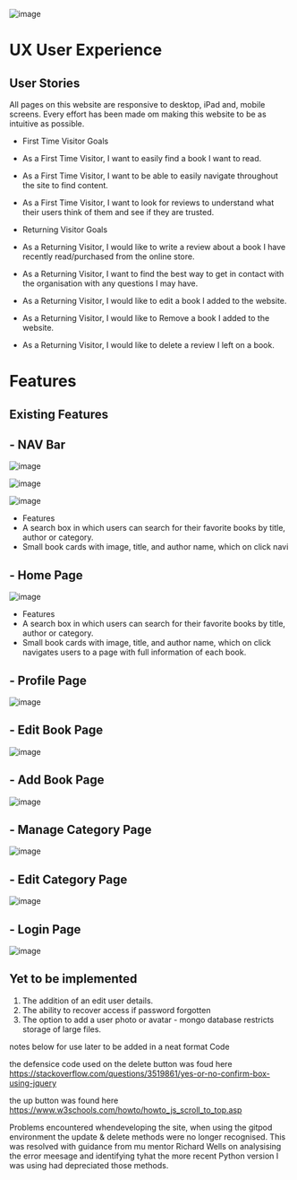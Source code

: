 ![image](https://user-images.githubusercontent.com/85559896/148698131-abc16d2a-50d2-46d1-8342-779c84b94399.png)


# **UX User Experience**

## **User Stories**

All pages on this website are responsive to desktop, iPad and, mobile screens. Every effort has been made om making this website to be as intuitive as possible.

- First Time Visitor Goals
- As a First Time Visitor, I want to easily find a book I want to read.
- As a First Time Visitor, I want to be able to easily navigate throughout the site to find content.
- As a First Time Visitor, I want to look for reviews to understand what their users think of them and see if they are trusted.

- Returning Visitor Goals
- As a Returning Visitor, I would like to write a review about a book I have recently read/purchased from the online store.
- As a Returning Visitor, I want to find the best way to get in contact with the organisation with any questions I may have.
- As a Returning Visitor, I would like to edit a book I added to the website.
- As a Returning Visitor, I would like to Remove a book I added to the website.
- As a Returning Visitor, I would like to delete a review I left on a book.


# **Features**

## **Existing Features**

## - NAV Bar
![image](https://user-images.githubusercontent.com/85559896/148970586-7ac7e92b-0a29-4b0b-8b14-578906ab9faf.png)

![image](https://user-images.githubusercontent.com/85559896/148969815-88f50e85-1dbd-42f5-9492-84f229f046f8.png)

![image](https://user-images.githubusercontent.com/85559896/148970767-6bde8491-c9b2-41cd-bb9e-dd8ed387b34f.png)


- Features
- A search box in which users can search for their favorite books by title, author or category.
- Small book cards with image, title, and author name, which on click navi

## - Home Page
![image](https://user-images.githubusercontent.com/85559896/148966051-24dd836a-8d18-495d-8ad4-d89a7bfbb7ad.png)

- Features
- A search box in which users can search for their favorite books by title, author or category.
- Small book cards with image, title, and author name, which on click navigates users to a page with full information of each book.





## - Profile Page
![image](https://user-images.githubusercontent.com/85559896/148970999-05100384-e01d-4ab9-98e4-917b478547f7.png)



## - Edit Book Page
![image](https://user-images.githubusercontent.com/85559896/148971356-71e7683e-ed41-43bd-bef3-14771a2a8b5f.png)

## - Add Book Page

![image](https://user-images.githubusercontent.com/85559896/148971715-02aec2d6-a8e4-4097-95f7-a78e67575f3b.png)



## - Manage Category Page
![image](https://user-images.githubusercontent.com/85559896/148972262-ffde7d29-a86c-4cff-9b7f-cabf5f943171.png)

## - Edit Category Page
![image](https://user-images.githubusercontent.com/85559896/148972538-a9accd4a-b83a-4a4c-a517-9e29335f38cf.png)



## - Login Page
![image](https://user-images.githubusercontent.com/85559896/148971976-d390187b-d97f-4184-87c5-9655b59840b3.png)





## **Yet to be implemented**
1. The addition of an edit user details.
2. The ability to recover access if password forgotten
3. The option to add a user photo or avatar - mongo database restricts storage of large files.

notes below for use later to be added in a neat format
Code

the defensice code used on the delete button was foud here
https://stackoverflow.com/questions/3519861/yes-or-no-confirm-box-using-jquery


the up button was found here https://www.w3schools.com/howto/howto_js_scroll_to_top.asp


Problems encountered whendeveloping the site, when using the gitpod environment the update & delete methods were no longer recognised. This was resolved with guidance from mu mentor Richard Wells on analysising the error meesage and identifying tyhat the more recent Python version I was using had depreciated those methods.
